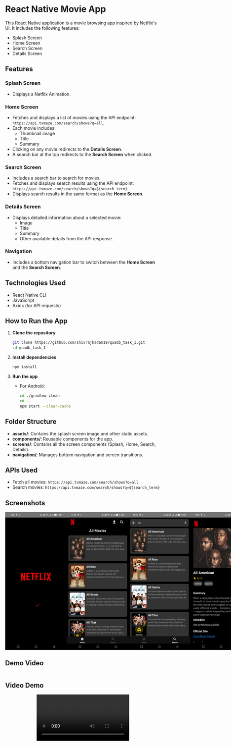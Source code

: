 # React Native Movie App

This React Native application is a movie browsing app inspired by Netflix's UI. It includes the following features:

- Splash Screen
- Home Screen
- Search Screen
- Details Screen

## Features

### Splash Screen
- Displays a Netflix Animation.

### Home Screen
- Fetches and displays a list of movies using the API endpoint: `https://api.tvmaze.com/search/shows?q=all`.
- Each movie includes:
  - Thumbnail image
  - Title
  - Summary
- Clicking on any movie redirects to the **Details Screen**.
- A search bar at the top redirects to the **Search Screen** when clicked.

### Search Screen
- Includes a search bar to search for movies.
- Fetches and displays search results using the API endpoint: `https://api.tvmaze.com/search/shows?q=${search_term}`.
- Displays search results in the same format as the **Home Screen**.

### Details Screen
- Displays detailed information about a selected movie:
  - Image
  - Title
  - Summary
  - Other available details from the API response.

### Navigation
- Includes a bottom navigation bar to switch between the **Home Screen** and the **Search Screen**.

## Technologies Used
- React Native CLI
- JavaScript
- Axios (for API requests)

## How to Run the App

1. **Clone the repository**
   ```bash
   git clone https://github.com/shivrajkadam19/quadb_task_1.git
   cd quadb_task_1
   ```

2. **Install dependencies**
   ```bash
   npm install
   ```

3. **Run the app**
   - For Android:
     ```bash
     cd ./gradlew clean
     cd ..
     npm start --clear-cache
     ```

## Folder Structure
- **assets/**: Contains the splash screen image and other static assets.
- **components/**: Reusable components for the app.
- **screens/**: Contains all the screen components (Splash, Home, Search, Details).
- **navigation/**: Manages bottom navigation and screen transitions.

## APIs Used
- Fetch all movies: `https://api.tvmaze.com/search/shows?q=all`
- Search movies: `https://api.tvmaze.com/search/shows?q=${search_term}`

## Screenshots

<div style="display: flex; flex-direction: row; justify-content: space-around;">
  <img src="./src/assets/screenshots/splash_screen.jpg" alt="Splash Screen" width="200"/>
  <img src="./src/assets/screenshots/home_screen.jpg" alt="Home Screen" width="200"/>
  <img src="./src/assets/screenshots/search_screen.jpg" alt="Search Screen" width="200"/>
  <img src="./src/assets/screenshots/details_screen.jpg" alt="Details Screen" width="200"/>
</div>

## Demo Video

<div style="display: flex; flex-direction: row; justify-content: space-around;">
  
</div>

## Video Demo

<div style="display: flex; flex-direction: row; justify-content: center;">
  <video width="300" controls>
    <source src="./src/assets/screenshots/demo_video.mp4" type="video/mp4">
    <source src="./src/assets/screenshots/demo_video.mp4" type="video/mp4">
  </video>
</div>
